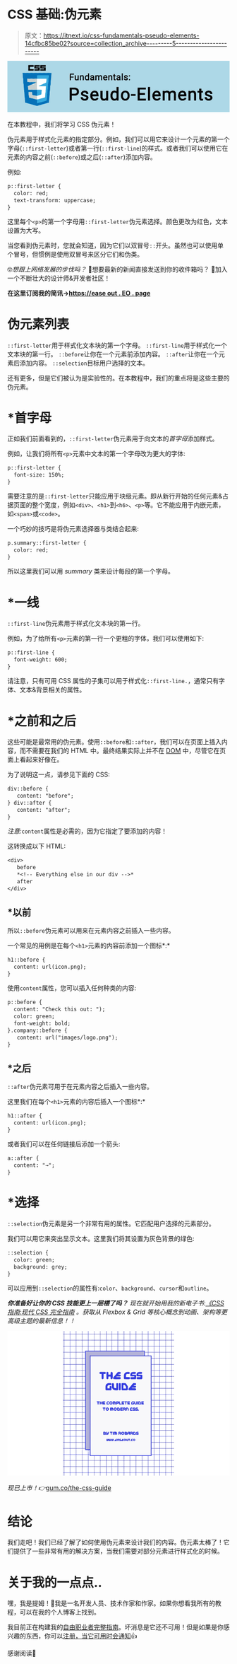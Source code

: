 # CSS 基础:伪元素

> 原文：<https://itnext.io/css-fundamentals-pseudo-elements-14cfbc85be02?source=collection_archive---------5----------------------->

![](img/bbb2bfa449857c3e25f898e898833ec2.png)

在本教程中，我们将学习 CSS 伪元素！

伪元素用于样式化元素的指定部分。例如，我们可以用它来设计一个元素的第一个字母(`::first-letter`)或者第一行(`::first-line`)的样式。或者我们可以使用它在元素的内容之前(`::before`)或之后(`::after`)添加内容。

例如:

```
p::first-letter {
  color: red;
  text-transform: uppercase;
}
```

这里每个`<p>`的第一个字母用`::first-letter`伪元素选择。颜色更改为红色，文本设置为大写。

当您看到伪元素时，您就会知道，因为它们以双冒号`::`开头。虽然也可以使用单个冒号，但惯例是使用双冒号来区分它们和伪类。

🤓*想跟上网络发展的步伐吗？*
🚀想要最新的新闻直接发送到你的收件箱吗？
🎉加入一个不断壮大的设计师&开发者社区！

**在这里订阅我的简讯→**[**https://ease out . EO . page**](https://easeout.eo.page/)

# 伪元素列表

`::first-letter`用于样式化文本块的第一个字母。
`::first-line`用于样式化一个文本块的第一行。
`::before`让你在一个元素前添加内容。
`::after`让你在一个元素后添加内容。
`::selection`目标用户选择的文本。

还有更多，但是它们被认为是实验性的。在本教程中，我们的重点将是这些主要的伪元素。

# *首字母

正如我们前面看到的，`::first-letter`伪元素用于向文本的*首字母*添加样式。

例如，让我们将所有`<p>`元素中文本的第一个字母改为更大的字体:

```
p::first-letter {
  font-size: 150%;
}
```

需要注意的是`::first-letter`只能应用于块级元素。即从新行开始的任何元素&占据页面的整个宽度，例如`<div>`、`<h1>`到`<h6>`、`<p>`等。它不能应用于内嵌元素，如`<span>`或`<code>`。

一个巧妙的技巧是将伪元素选择器与类结合起来:

```
p.summary::first-letter {
  color: red;
}
```

所以这里我们可以用 *summary* 类来设计每段的第一个字母。

# *一线

`::first-line`伪元素用于样式化文本块的第一行。

例如，为了给所有`<p>`元素的第一行一个更粗的字体，我们可以使用如下:

```
p::first-line {
  font-weight: 600;
}
```

请注意，只有可用 CSS 属性的子集可以用于样式化`::first-line.`，通常只有字体、文本&背景相关的属性。

# *之前和之后

这些可能是最常用的伪元素。使用`::before`和`::after`，我们可以在页面上插入内容，而不需要在我们的 HTML 中。最终结果实际上并不在 [DOM](https://developer.mozilla.org/en-US/docs/Web/API/Document_Object_Model/Introduction) 中，尽管它在页面上看起来好像在。

为了说明这一点，请参见下面的 CSS:

```
div::before {   
   content: "before"; 
} div::after {   
   content: "after"; 
}
```

*注意:*`content`属性是必需的，因为它指定了要添加的内容！

这转换成以下 HTML:

```
<div>   
   before   
   *<!-- Everything else in our div -->*   
   after 
</div>
```

## *以前

所以`::before`伪元素可以用来在元素内容之前插入一些内容。

一个常见的用例是在每个`<h1>`元素的内容前添加一个图标*:*

```
h1::before {
  content: url(icon.png);
}
```

使用`content`属性，您可以插入任何种类的内容:

```
p::before {
  content: "Check this out: ");
  color: green;
  font-weight: bold;
}.company::before {
   content: url("images/logo.png");
}
```

## *之后

`::after`伪元素可用于在元素内容之后插入一些内容。

这里我们在每个`<h1>`元素的内容后插入一个图标*:*

```
h1::after {
  content: url(icon.png);
}
```

或者我们可以在任何链接后添加一个箭头:

```
a::after {
  content: "→";
}
```

# *选择

`::selection`伪元素是另一个非常有用的属性。它匹配用户选择的元素部分。

我们可以用它来突出显示文本。这里我们将其设置为灰色背景的绿色:

```
::selection {
  color: green;
  background: grey;
}
```

可以应用到`::selection`的属性有:`color`、`background`、`cursor`和`outline`。

***你准备好让你的 CSS 技能更上一层楼了吗？*** *现在就开始用我的新电子书:*[*《CSS 指南:现代 CSS 完全指南*](https://gum.co/the-css-guide) *。获取从 Flexbox & Grid 等核心概念到动画、架构等更高级主题的最新信息！！*

![](img/d3e2ee6adb6ffa2c189049cea5937e93.png)

*现已上市！👉*[gum.co/the-css-guide](https://gum.co/the-css-guide)

# 结论

我们走吧！我们已经了解了如何使用伪元素来设计我们的内容。伪元素太棒了！它们提供了一些非常有用的解决方案，当我们需要对部分元素进行样式化的时候。

# 关于我的一点点..

嘿，我是提姆！👋我是一名开发人员、技术作家和作家。如果你想看我所有的教程，可以在我的个人博客上找到。

我目前正在构建我的[自由职业者完整指南](http://www.easeout.co/freelance)。坏消息是它还不可用！但是如果是你感兴趣的东西，你可以[注册，当它可用时会通知](https://easeout.eo.page/news)👍

感谢阅读🎉